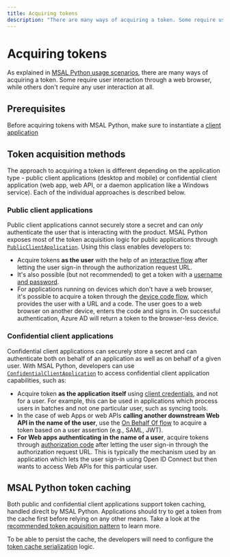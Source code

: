```yaml
---
title: Acquiring tokens
description: "There are many ways of acquiring a token. Some require user interaction through a web browser. Some don't require any user interaction."
---
```


# Acquiring tokens

As explained in [MSAL Python usage scenarios](../index.md#usage-scenarios), there are many ways of acquiring a token. Some require user interaction through a web browser, while others don't require any user interaction at all.

## Prerequisites

Before acquiring tokens with MSAL Python, make sure to instantiate a [client application](./client-applications.md)

## Token acquisition methods

The approach to acquiring a token is different depending on the application type -  public client applications (desktop and mobile) or confidential client application (web app, web API, or a daemon application like a Windows service). Each of the individual approaches is described below.

### Public client applications

Public client applications cannot securely store a secret and can _only_ authenticate the user that is interacting with the product. MSAL Python exposes most of the token acquisition logic for public applications through [`PublicClientApplication`](xref:msal.application.PublicClientApplication). Using this class enables developers to:

- Acquire tokens **as the user** with the help of an [interactive flow](/azure/active-directory/develop/scenario-desktop-acquire-token?tabs=python#acquiring-a-token-interactively) after letting the user sign-in through the authorization request URL.
- It's also possible (but not recommended) to get a token with a [username and password](/azure/active-directory/develop/scenario-desktop-acquire-token?tabs=python#username--password).
- For applications running on devices which don't have a web browser, it's possible to acquire a token through the [device code flow](/azure/active-directory/develop/scenario-desktop-acquire-token?tabs=python#command-line-tool-without-web-browser), which provides the user with a URL and a code. The user goes to a web browser on another device, enters the code and signs in. On successful authentication, Azure AD will return a token to the browser-less device.

### Confidential client applications

Confidential client applications can securely store a secret and can authenticate both on behalf of an application as well as on behalf of a given user. With MSAL Python, developers can use [`ConfidentialClientApplication`](xref:msal.application.ConfidentialClientApplication) to access confidential client application capabilities, such as:

- Acquire token **as the application itself** using [client credentials](/azure/active-directory/develop/scenario-daemon-acquire-token?tabs=python#acquiretokenforclient-api), and not for a user. For example, this can be used in applications which process users in batches and not one particular user, such as syncing tools.
- In the case of web Apps or web APIs **calling another downstream Web API in the name of the user**, use the [On Behalf Of flow](/azure/active-directory/develop/v2-oauth2-on-behalf-of-flow) to acquire a token based on a user assertion (e.g., SAML, JWT).
- **For Web apps authenticating in the name of a user**, acquire tokens through [authorization code](/azure/active-directory/develop/scenario-web-app-call-api-acquire-token?tabs=python) after letting the user sign-in through the authorization request URL. This is typically the mechanism used by an application which lets the user sign-in using Open ID Connect but then wants to access Web APIs for this particular user.

## MSAL Python token caching

Both public and confidential client applications support token caching, handled direclt by MSAL Python. Applications should try to get a token from the cache first before relying on any other means. Take a look at the [recommended token acquisition pattern](/azure/active-directory/develop/scenario-desktop-acquire-token?tabs=python) to learn more.

To be able to persist the cache, the developers will need to configure the [token cache serialization](/azure/active-directory/develop/msal-python-token-cache-serialization) logic.
